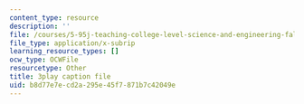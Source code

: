 ```yaml
---
content_type: resource
description: ''
file: /courses/5-95j-teaching-college-level-science-and-engineering-fall-2015/b8d77e7ecd2a295e45f7871b7c42049e_Zm8uMV5aMdw.srt
file_type: application/x-subrip
learning_resource_types: []
ocw_type: OCWFile
resourcetype: Other
title: 3play caption file
uid: b8d77e7e-cd2a-295e-45f7-871b7c42049e
---
```

